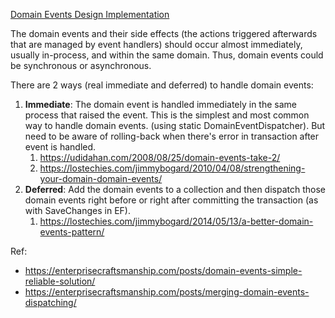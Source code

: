 [Domain Events Design Implementation](https://learn.microsoft.com/en-us/dotnet/architecture/microservices/microservice-ddd-cqrs-patterns/domain-events-design-implementation#what-is-a-domain-event)

The domain events and their side effects (the actions triggered afterwards that are managed by event handlers) should occur almost immediately, usually in-process, and within the same domain. Thus, domain events could be synchronous or asynchronous.

There are 2 ways (real immediate and deferred) to handle domain events:
1. **Immediate**: The domain event is handled immediately in the same process that raised the event. This is the simplest and most common way to handle domain events. (using static DomainEventDispatcher). But need to be aware of rolling-back when there's error in transaction after event is handled.
   1. https://udidahan.com/2008/08/25/domain-events-take-2/
   2. https://lostechies.com/jimmybogard/2010/04/08/strengthening-your-domain-domain-events/
2. **Deferred**: Add the domain events to a collection and then dispatch those domain events right before or right after committing the transaction (as with SaveChanges in EF).
   1. https://lostechies.com/jimmybogard/2014/05/13/a-better-domain-events-pattern/


Ref:
* https://enterprisecraftsmanship.com/posts/domain-events-simple-reliable-solution/
* https://enterprisecraftsmanship.com/posts/merging-domain-events-dispatching/
